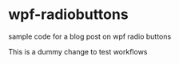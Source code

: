 wpf-radiobuttons
================

sample code for a blog post on wpf radio buttons

This is a dummy change to test workflows
